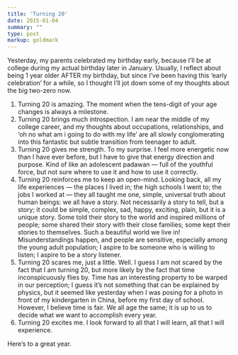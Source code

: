```yaml
---
title: 'Turning 20'
date: 2015-01-04
summary: ""
type: post
markup: goldmark
---
```


Yesterday, my parents celebrated my birthday early, because I’ll be at college during my actual birthday later in January. Usually, I reflect about being 1 year older AFTER my birthday, but since I’ve been having this ‘early celebration’ for a while, so I thought I’ll jot down some of my thoughts about the big two-zero now.

1. Turning 20 is amazing. The moment when the tens-digit of your age changes is always a milestone.
2. Turning 20 brings much introspection. I am near the middle of my college career, and my thoughts about occupations, relationships, and ‘oh no what am i going to do with my life’ are all slowly conglomerating into this fantastic but subtle transition from teenager to adult.
3. Turning 20 gives me strength. To my surprise. I feel more energetic now than I have ever before, but I have to give that energy direction and purpose. Kind of like an adolescent padawan — full of the youthful force, but not sure where to use it and how to use it correctly.
4. Turning 20 reinforces me to keep an open-mind. Looking back, all my life experiences — the places I lived in; the high schools I went to; the jobs I worked at — they all taught me one, simple, universal truth about human beings: we all have a story. Not necessarily a story to tell, but a story; it could be simple, complex, sad, happy, exciting, plain, but it is a unique story. Some told their story to the world and inspired millions of people; some shared their story with their close families; some kept their stories to themselves. Such a beautiful world we live in! Misunderstandings happen, and people are sensitive, especially among the young adult population; I aspire to be someone who is willing to listen; I aspire to be a story listener.
5. Turning 20 scares me, just a little. Well. I guess I am not scared by the fact that I am turning 20, but more likely by the fact that time inconspicuously flies by. Time has an interesting property to be warped in our perception; I guess it’s not something that can be explained by physics, but it seemed like yesterday when I was posing for a photo in front of my kindergarten in China, before my first day of school. However, I believe time is fair. We all age the same; it is up to us to decide what we want to accomplish every year.
6. Turning 20 excites me. I look forward to all that I will learn, all that I will experience.

Here’s to a great year.
